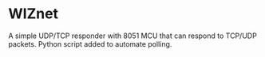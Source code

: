 # WIZnet
A simple UDP/TCP responder with 8051 MCU that can respond to TCP/UDP packets. Python script added to automate polling.
